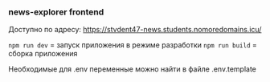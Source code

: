 ### news-explorer frontend
Доступно по адресу:
https://stvdent47-news.students.nomoredomains.icu/

`npm run dev` = запуск приложения в режиме разработки
`npm run build` = сборка приложения

Необходимые для .env переменные можно найти в файле .env.template